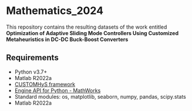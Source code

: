 # Mathematics_2024
This repository contains the resulting datasets of the work entitled **Optimization of Adaptive Sliding Mode Controllers Using
Customized Metaheuristics in DC-DC Buck-Boost Converters**

## Requirements
* Python v3.7+
* Matlab R2022a
* [CUSTOMHyS framework](https://github.com/jcrvz/customhys.git)
* [Engine API for Python - MathWorks](https://www.mathworks.com/help/matlab/matlab_external/install-the-matlab-engine-for-python.html)
* Standard modules: os, matplotlib, seaborn, numpy, pandas, scipy.stats
* Matlab R2022a


